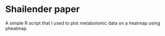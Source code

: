 # Shailender paper
A simple R script that I used to plot metabolomic data on a heatmap using pheatmap
